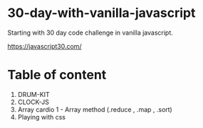 # 30-day-with-vanilla-javascript
 Starting with 30 day code challenge in vanilla javascript.
 
 https://javascript30.com/ 
 # Table of content 
 1. DRUM-KIT
 2. CLOCK-JS
 3. Array cardio 1 - Array method (.reduce , .map , .sort)
 4. Playing with css
 
